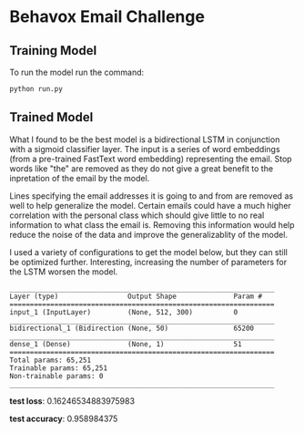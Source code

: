 # Behavox Email Challenge

## Training Model
To run the model run the command:

```bash
python run.py
```


## Trained Model

What I found to be the best model is a bidirectional LSTM in conjunction with a sigmoid classifier layer. The input is a series of word embeddings (from a pre-trained FastText word embedding) representing the email. Stop words like "the" are removed as they do not give a great benefit to the inpretation of the email by the model. 

Lines specifying the email addresses it is going to and from are removed as well to help generalize the model. Certain emails could have a much higher correlation with the personal class which should give little to no real information to what class the email is. Removing this information would help reduce the noise of the data and improve the generalizablity of the model. 

I used a variety of configurations to get the model below, but they can still be optimized further. Interesting, increasing the number of parameters for the LSTM worsen the model.

```
_________________________________________________________________
Layer (type)                 Output Shape              Param #
=================================================================
input_1 (InputLayer)         (None, 512, 300)          0
_________________________________________________________________
bidirectional_1 (Bidirection (None, 50)                65200
_________________________________________________________________
dense_1 (Dense)              (None, 1)                 51
=================================================================
Total params: 65,251
Trainable params: 65,251
Non-trainable params: 0
_________________________________________________________________
```

__test loss__: 0.16246534883975983

__test accuracy__: 0.958984375